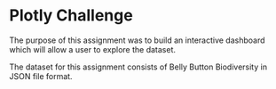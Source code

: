 # Plotly Challenge

The purpose of this assignment was to build an interactive dashboard which will allow a user to explore the dataset.

The dataset for this assignment consists of Belly Button Biodiversity in JSON file format.